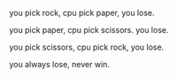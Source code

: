 you pick rock,
cpu pick paper,
you lose.





you pick paper,
cpu pick scissors.
you lose.




you pick scissors,
cpu pick rock,
you lose.




you always lose,
never win.
